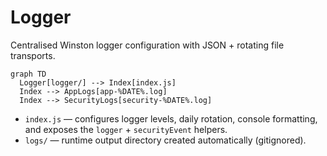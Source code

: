 # Logger

Centralised Winston logger configuration with JSON + rotating file transports.

```mermaid
graph TD
  Logger[logger/] --> Index[index.js]
  Index --> AppLogs[app-%DATE%.log]
  Index --> SecurityLogs[security-%DATE%.log]
```

- `index.js` — configures logger levels, daily rotation, console formatting, and exposes the `logger` + `securityEvent` helpers.
- `logs/` — runtime output directory created automatically (gitignored).

